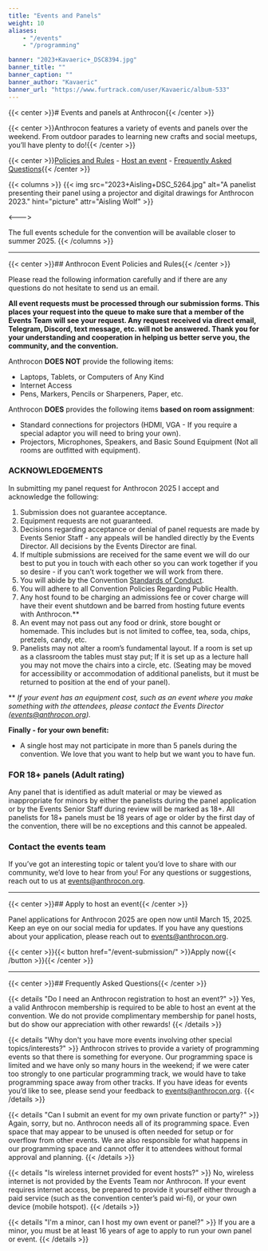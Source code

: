 ```yaml
---
title: "Events and Panels"
weight: 10
aliases:
    - "/events"
    - "/programming"

banner: "2023+Kavaeric+_DSC8394.jpg"
banner_title: ""
banner_caption: ""
banner_author: "Kavaeric"
banner_url: "https://www.furtrack.com/user/Kavaeric/album-533"
---
```


{{< center >}}# Events and panels at Anthrocon{{< /center >}}

{{< center >}}Anthrocon features a variety of events and panels over the weekend. From outdoor parades to learning new crafts and social meetups, you’ll have plenty to do!{{< /center >}}

{{< center >}}[Policies and Rules](#anthrocon-event-policies-and-rules) - [Host an event](#apply-to-host-an-event) - [Frequently Asked Questions](#frequently-asked-questions){{< /center >}}

{{< columns >}}
{{< img src="2023+Aisling+DSC_5264.jpg" alt="A panelist presenting their panel using a projector and digital drawings for Anthrocon 2023." hint="picture" attr="Aisling Wolf" >}}

<--->

The full events schedule for the convention will be available closer to summer 2025.
{{< /columns >}}

***

{{< center >}}## Anthrocon Event Policies and Rules{{< /center >}}

Please read the following information carefully and if there are any questions do not hesitate to send us an email.

**All event requests must be processed through our submission forms. This places your request into the queue to make sure that a member of the Events Team will see your request. Any request received via direct email, Telegram, Discord, text message, etc. will not be answered. Thank you for your understanding and cooperation in helping us better serve you, the community, and the convention.**

Anthrocon **DOES NOT** provide the following items:

- Laptops, Tablets, or Computers of Any Kind
- Internet Access
- Pens, Markers, Pencils or Sharpeners, Paper, etc.

Anthrocon **DOES** provides the following items **based on room assignment**:

- Standard connections for projectors (HDMI, VGA - If you require a special adaptor you will need to bring your own).
- Projectors, Microphones, Speakers, and Basic Sound Equipment (Not all rooms are outfitted with equipment).

### ACKNOWLEDGEMENTS

In submitting my panel request for Anthrocon 2025 I accept and acknowledge the following:

1. Submission does not guarantee acceptance.
2. Equipment requests are not guaranteed.
3. Decisions regarding acceptance or denial of panel requests are made by Events Senior Staff - any appeals will be handled directly by the Events Director. All decisions by the Events Director are final.
4. If multiple submissions are received for the same event we will do our best to put you in touch with each other so you can work together if you so desire - if you can’t work together we will work from there.
5. You will abide by the Convention [Standards of Conduct](https://anthrocon.org/standards-of-conduct).
6. You will adhere to all Convention Policies Regarding Public Health.
7. Any host found to be charging an admissions fee or cover charge will have their event shutdown and be barred from hosting future events with Anthrocon.\*\*
8. An event may not pass out any food or drink, store bought or homemade. This includes but is not limited to coffee, tea, soda, chips, pretzels, candy, etc.
9. Panelists may not alter a room’s fundamental layout. If a room is set up as a classroom the tables must stay put; If it is set up as a lecture hall you may not move the chairs into a circle, etc. (Seating may be moved for accessibility or accommodation of additional panelists, but it must be returned to position at the end of your panel).

\*\* *If your event has an equipment cost, such as an event where you make something with the attendees, please contact the Events Director ([events@anthrocon.org](mailto:events@anthrocon.org)).*

**Finally - for your own benefit:**

- A single host may not participate in more than 5 panels during the convention. We love that you want to help but we want you to have fun.

### FOR 18+ panels (Adult rating)

Any panel that is identified as adult material or may be viewed as inappropriate for minors by either the panelists during the panel application or by the Events Senior Staff during review will be marked as 18+. All panelists for 18+ panels must be 18 years of age or older by the first day of the convention, there will be no exceptions and this cannot be appealed.

### Contact the events team

If you’ve got an interesting topic or talent you’d love to share with our community, we’d love to hear from you! For any questions or suggestions, reach out to us at [events@anthrocon.org](mailto:events@anthrocon.org).

***

{{< center >}}## Apply to host an event{{< /center >}}

Panel applications for Anthrocon 2025 are open now until March 15, 2025. Keep an eye on our social media for updates. If you have any questions about your application, please reach out to [events@anthrocon.org](mailto:events@anthrocon.org).

{{< center >}}{{< button href="/event-submission/" >}}Apply now{{< /button >}}{{< /center >}}

***

{{< center >}}## Frequently Asked Questions{{< /center >}}

{{< details "Do I need an Anthrocon registration to host an event?" >}}
Yes, a valid Anthrocon membership is required to be able to host an event at the convention. We do not provide complimentary membership for panel hosts, but do show our appreciation with other rewards!
{{< /details >}}

{{< details "Why don't you have more events involving other special topics/interests?" >}}
Anthrocon strives to provide a variety of programming events so that there is something for everyone. Our programming space is limited and we have only so many hours in the weekend; if we were cater too strongly to one particular programming track, we would have to take programming space away from other tracks. If you have ideas for events you’d like to see, please send your feedback to [events@anthrocon.org](mailto:events@anthrocon.org).
{{< /details >}}

{{< details "Can I submit an event for my own private function or party?" >}}
Again, sorry, but no. Anthrocon needs all of its programming space. Even space that may appear to be unused is often needed for setup or for overflow from other events. We are also responsible for what happens in our programming space and cannot offer it to attendees without formal approval and planning.
{{< /details >}}

{{< details "Is wireless internet provided for event hosts?" >}}
No, wireless internet is not provided by the Events Team nor Anthrocon. If your event requires internet access, be prepared to provide it yourself either through a paid service (such as the convention center’s paid wi-fi), or your own device (mobile hotspot).
{{< /details >}}

{{< details "I'm a minor, can I host my own event or panel?" >}}
If you are a minor, you must be at least 16 years of age to apply to run your own panel or event.
{{< /details >}}
